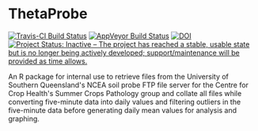 
ThetaProbe
==========

[![Travis-CI Build Status](https://travis-ci.org/adamhsparks/ThetaProbe.svg?branch=master)](https://travis-ci.org/adamhsparks/ThetaProbe) [![AppVeyor Build Status](https://ci.appveyor.com/api/projects/status/github/adamhsparks/ThetaProbe?branch=master&svg=true)](https://ci.appveyor.com/project/adamhsparks/ThetaProbe)
[![DOI](https://zenodo.org/badge/52066549.svg)](https://zenodo.org/badge/latestdoi/52066549)
[![Project Status: Inactive – The project has reached a stable, usable state but is no longer being actively developed; support/maintenance will be provided as time allows.](http://www.repostatus.org/badges/latest/inactive.svg)](http://www.repostatus.org/#inactive)


An R package for internal use to retrieve files from the University of Southern
Queensland's NCEA soil probe FTP file server for the Centre for Crop Health's
Summer Crops Pathology group and collate all files while converting five-minute
data into daily values and filtering outliers in the five-minute data before
generating daily mean values for analysis and graphing.
